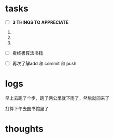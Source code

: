 # tasks
- [ ] **3 THINGS TO APPRECIATE**
1. 
2. 
3. 
- [ ] 看终极算法书籍
- [ ] 再次了解add 和 commit 和 push


# logs
早上去跑了个步，跑了两公里就下雨了，然后就回来了

打算下午去图书馆里了


# thoughts
